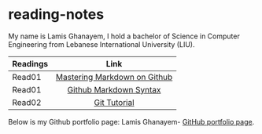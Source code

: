 # reading-notes

My name is Lamis Ghanayem, I hold a bachelor of Science in Computer Engineering from Lebanese International University (LIU).

| Readings |      Link                                                                                    | 
|----------|:-------------:                                                                               |
| Read01   |  [Mastering Markdown on Github](https://lamisghanayem.github.io/Reading-notes/Read01-GithunMarkdownSyntax)      |  
| Read01   |  [Github Markdown Syntax](https://lamisghanayem.github.io/Reading-notes/Read01-MasteringMarkdown)   | 
| Read02   |  [Git Tutorial](https://lamisghanayem.github.io/Reading-notes/Read02-GitIntro)                                  |      

Below is my Github portfolio page:
Lamis Ghanayem- [GitHub portfolio page](https://github.com/lamisghanayem).
